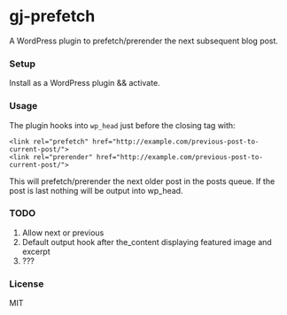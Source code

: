gj-prefetch
===========

A WordPress plugin to prefetch/prerender the next subsequent blog post.

### Setup

Install as a WordPress plugin && activate.

### Usage

The plugin hooks into `wp_head` just before the closing </head> tag with:

```
<link rel="prefetch" href="http://example.com/previous-post-to-current-post/">
<link rel="prerender" href="http://example.com/previous-post-to-current-post/">
```

This will prefetch/prerender the next older post in the posts queue. If the post is last nothing will be output into wp_head.

### TODO

1) Allow next or previous  
2) Default output hook after the_content displaying featured image and excerpt  
3) ???

### License

MIT
